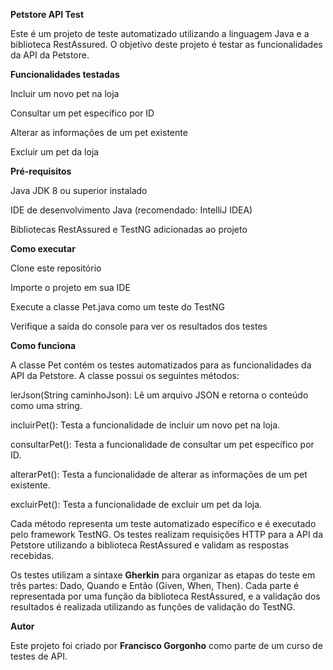 **Petstore API Test**

Este é um projeto de teste automatizado utilizando a linguagem Java e a biblioteca RestAssured. O objetivo deste projeto é testar as funcionalidades da API da Petstore.

**Funcionalidades testadas**

Incluir um novo pet na loja

Consultar um pet específico por ID

Alterar as informações de um pet existente

Excluir um pet da loja

**Pré-requisitos**

Java JDK 8 ou superior instalado

IDE de desenvolvimento Java (recomendado: IntelliJ IDEA)

Bibliotecas RestAssured e TestNG adicionadas ao projeto

**Como executar**

Clone este repositório

Importe o projeto em sua IDE

Execute a classe Pet.java como um teste do TestNG

Verifique a saída do console para ver os resultados dos testes

**Como funciona**

A classe Pet contém os testes automatizados para as funcionalidades da API da Petstore. A classe possui os seguintes métodos:

lerJson(String caminhoJson): Lê um arquivo JSON e retorna o conteúdo como uma string.

incluirPet(): Testa a funcionalidade de incluir um novo pet na loja.

consultarPet(): Testa a funcionalidade de consultar um pet específico por ID.

alterarPet(): Testa a funcionalidade de alterar as informações de um pet existente.

excluirPet(): Testa a funcionalidade de excluir um pet da loja.

Cada método representa um teste automatizado específico e é executado pelo framework TestNG. Os testes realizam requisições HTTP para a API da Petstore utilizando a biblioteca RestAssured e validam as respostas recebidas.

Os testes utilizam a sintaxe **Gherkin** para organizar as etapas do teste em três partes: Dado, Quando e Então (Given, When, Then). Cada parte é representada por uma função da biblioteca RestAssured, e a validação dos resultados é realizada utilizando as funções de validação do TestNG.

**Autor**

Este projeto foi criado por **Francisco Gorgonho** como parte de um curso de testes de API.

